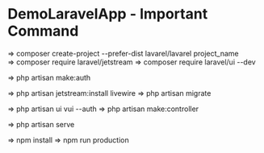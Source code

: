 # DemoLaravelApp - Important Command 

=> composer create-project --prefer-dist lavarel/lavarel project_name \
=> composer require laravel/jetstream
=> composer require laravel/ui --dev

=> php artisan make:auth

=> php artisan jetstream:install livewire
=> php artisan migrate

=> php artisan ui vui --auth
=> php artisan make:controller

=> php artisan serve

=> npm install
=> npm run production


 
